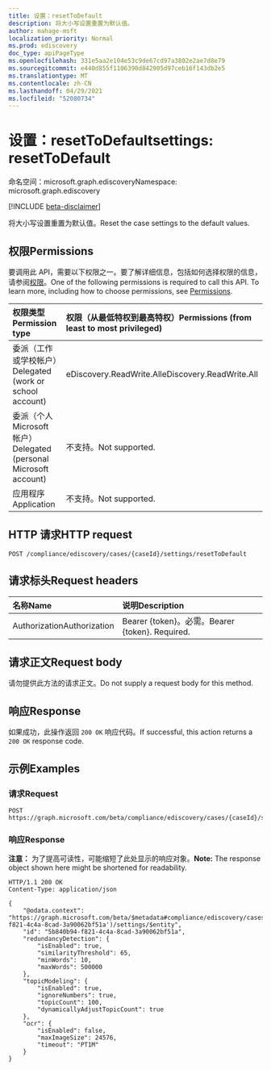```yaml
---
title: 设置：resetToDefault
description: 将大小写设置重置为默认值。
author: mahage-msft
localization_priority: Normal
ms.prod: ediscovery
doc_type: apiPageType
ms.openlocfilehash: 331e5aa2e104e53c9de67cd97a3802e2ae7d8e79
ms.sourcegitcommit: e440d855f1106390d842905d97ceb16f143db2e5
ms.translationtype: MT
ms.contentlocale: zh-CN
ms.lasthandoff: 04/29/2021
ms.locfileid: "52080734"
---
```

# <a name="settings-resettodefault"></a><span data-ttu-id="1bec1-103">设置：resetToDefault</span><span class="sxs-lookup"><span data-stu-id="1bec1-103">settings: resetToDefault</span></span>

<span data-ttu-id="1bec1-104">命名空间：microsoft.graph.ediscovery</span><span class="sxs-lookup"><span data-stu-id="1bec1-104">Namespace: microsoft.graph.ediscovery</span></span>

[!INCLUDE [beta-disclaimer](../../includes/beta-disclaimer.md)]

<span data-ttu-id="1bec1-105">将大小写设置重置为默认值。</span><span class="sxs-lookup"><span data-stu-id="1bec1-105">Reset the case settings to the default values.</span></span>

## <a name="permissions"></a><span data-ttu-id="1bec1-106">权限</span><span class="sxs-lookup"><span data-stu-id="1bec1-106">Permissions</span></span>

<span data-ttu-id="1bec1-p101">要调用此 API，需要以下权限之一。要了解详细信息，包括如何选择权限的信息，请参阅[权限](/graph/permissions-reference)。</span><span class="sxs-lookup"><span data-stu-id="1bec1-p101">One of the following permissions is required to call this API. To learn more, including how to choose permissions, see [Permissions](/graph/permissions-reference).</span></span>

|<span data-ttu-id="1bec1-109">权限类型</span><span class="sxs-lookup"><span data-stu-id="1bec1-109">Permission type</span></span>|<span data-ttu-id="1bec1-110">权限（从最低特权到最高特权）</span><span class="sxs-lookup"><span data-stu-id="1bec1-110">Permissions (from least to most privileged)</span></span>|
|:---|:---|
|<span data-ttu-id="1bec1-111">委派（工作或学校帐户）</span><span class="sxs-lookup"><span data-stu-id="1bec1-111">Delegated (work or school account)</span></span>|<span data-ttu-id="1bec1-112">eDiscovery.ReadWrite.All</span><span class="sxs-lookup"><span data-stu-id="1bec1-112">eDiscovery.ReadWrite.All</span></span>|
|<span data-ttu-id="1bec1-113">委派（个人 Microsoft 帐户）</span><span class="sxs-lookup"><span data-stu-id="1bec1-113">Delegated (personal Microsoft account)</span></span>|<span data-ttu-id="1bec1-114">不支持。</span><span class="sxs-lookup"><span data-stu-id="1bec1-114">Not supported.</span></span>|
|<span data-ttu-id="1bec1-115">应用程序</span><span class="sxs-lookup"><span data-stu-id="1bec1-115">Application</span></span>|<span data-ttu-id="1bec1-116">不支持。</span><span class="sxs-lookup"><span data-stu-id="1bec1-116">Not supported.</span></span>|

## <a name="http-request"></a><span data-ttu-id="1bec1-117">HTTP 请求</span><span class="sxs-lookup"><span data-stu-id="1bec1-117">HTTP request</span></span>

<!-- {
  "blockType": "ignored"
}
-->

``` http
POST /compliance/ediscovery/cases/{caseId}/settings/resetToDefault
```

## <a name="request-headers"></a><span data-ttu-id="1bec1-118">请求标头</span><span class="sxs-lookup"><span data-stu-id="1bec1-118">Request headers</span></span>

|<span data-ttu-id="1bec1-119">名称</span><span class="sxs-lookup"><span data-stu-id="1bec1-119">Name</span></span>|<span data-ttu-id="1bec1-120">说明</span><span class="sxs-lookup"><span data-stu-id="1bec1-120">Description</span></span>|
|:---|:---|
|<span data-ttu-id="1bec1-121">Authorization</span><span class="sxs-lookup"><span data-stu-id="1bec1-121">Authorization</span></span>|<span data-ttu-id="1bec1-p102">Bearer {token}。必需。</span><span class="sxs-lookup"><span data-stu-id="1bec1-p102">Bearer {token}. Required.</span></span>|

## <a name="request-body"></a><span data-ttu-id="1bec1-124">请求正文</span><span class="sxs-lookup"><span data-stu-id="1bec1-124">Request body</span></span>

<span data-ttu-id="1bec1-125">请勿提供此方法的请求正文。</span><span class="sxs-lookup"><span data-stu-id="1bec1-125">Do not supply a request body for this method.</span></span>

## <a name="response"></a><span data-ttu-id="1bec1-126">响应</span><span class="sxs-lookup"><span data-stu-id="1bec1-126">Response</span></span>

<span data-ttu-id="1bec1-127">如果成功，此操作返回 `200 OK` 响应代码。</span><span class="sxs-lookup"><span data-stu-id="1bec1-127">If successful, this action returns a `200 OK` response code.</span></span>

## <a name="examples"></a><span data-ttu-id="1bec1-128">示例</span><span class="sxs-lookup"><span data-stu-id="1bec1-128">Examples</span></span>

### <a name="request"></a><span data-ttu-id="1bec1-129">请求</span><span class="sxs-lookup"><span data-stu-id="1bec1-129">Request</span></span>

<!-- {
  "blockType": "request",
  "name": "settings_resettodefault"
}
-->

``` http
POST https://graph.microsoft.com/beta/compliance/ediscovery/cases/{caseId}/settings/resetToDefault
```

### <a name="response"></a><span data-ttu-id="1bec1-130">响应</span><span class="sxs-lookup"><span data-stu-id="1bec1-130">Response</span></span>

<span data-ttu-id="1bec1-131">**注意：** 为了提高可读性，可能缩短了此处显示的响应对象。</span><span class="sxs-lookup"><span data-stu-id="1bec1-131">**Note:** The response object shown here might be shortened for readability.</span></span>
<!-- {
  "blockType": "response",
  "truncated": true,
  "@odata.type": "microsoft.graph.ediscovery.settings"
}
-->

``` http
HTTP/1.1 200 OK
Content-Type: application/json

{
    "@odata.context": "https://graph.microsoft.com/beta/$metadata#compliance/ediscovery/cases('5b840b94-f821-4c4a-8cad-3a90062bf51a')/settings/$entity",
    "id": "5b840b94-f821-4c4a-8cad-3a90062bf51a",
    "redundancyDetection": {
        "isEnabled": true,
        "similarityThreshold": 65,
        "minWords": 10,
        "maxWords": 500000
    },
    "topicModeling": {
        "isEnabled": true,
        "ignoreNumbers": true,
        "topicCount": 100,
        "dynamicallyAdjustTopicCount": true
    },
    "ocr": {
        "isEnabled": false,
        "maxImageSize": 24576,
        "timeout": "PT1M"
    }
}
```
